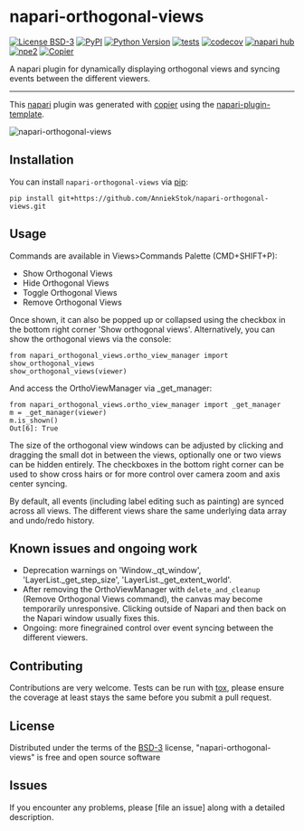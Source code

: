 # napari-orthogonal-views

[![License BSD-3](https://img.shields.io/pypi/l/napari-orthogonal-views.svg?color=green)](https://github.com/AnniekStok/napari-orthogonal-views/raw/main/LICENSE)
[![PyPI](https://img.shields.io/pypi/v/napari-orthogonal-views.svg?color=green)](https://pypi.org/project/napari-orthogonal-views)
[![Python Version](https://img.shields.io/pypi/pyversions/napari-orthogonal-views.svg?color=green)](https://python.org)
[![tests](https://github.com/AnniekStok/napari-orthogonal-views/workflows/tests/badge.svg)](https://github.com/AnniekStok/napari-orthogonal-views/actions)
[![codecov](https://codecov.io/gh/AnniekStok/napari-orthogonal-views/branch/main/graph/badge.svg)](https://codecov.io/gh/AnniekStok/napari-orthogonal-views)
[![napari hub](https://img.shields.io/endpoint?url=https://api.napari-hub.org/shields/napari-orthogonal-views)](https://napari-hub.org/plugins/napari-orthogonal-views)
[![npe2](https://img.shields.io/badge/plugin-npe2-blue?link=https://napari.org/stable/plugins/index.html)](https://napari.org/stable/plugins/index.html)
[![Copier](https://img.shields.io/endpoint?url=https://raw.githubusercontent.com/copier-org/copier/master/img/badge/badge-grayscale-inverted-border-purple.json)](https://github.com/copier-org/copier)

A napari plugin for dynamically displaying orthogonal views and syncing events between the different viewers.

----------------------------------

This [napari] plugin was generated with [copier] using the [napari-plugin-template].


![napari-orthogonal-views](https://github.com/user-attachments/assets/dc4333c6-c801-42d1-9ad5-8f753ef47942)

<!--
Don't miss the full getting started guide to set up your new package:
https://github.com/napari/napari-plugin-template#getting-started

and review the napari docs for plugin developers:
https://napari.org/stable/plugins/index.html
-->

## Installation

You can install `napari-orthogonal-views` via [pip]:

```
pip install git+https://github.com/AnniekStok/napari-orthogonal-views.git
```
## Usage
Commands are available in Views>Commands Palette (CMD+SHIFT+P):
  - Show Orthogonal Views
  - Hide Orthogonal Views
  - Toggle Orthogonal Views
  - Remove Orthogonal Views

Once shown, it can also be popped up or collapsed using the checkbox in the bottom right corner 'Show orthogonal views'. 
Alternatively, you can show the orthogonal views via the console:

```
from napari_orthogonal_views.ortho_view_manager import show_orthogonal_views
show_orthogonal_views(viewer)
```

And access the OrthoViewManager via _get_manager:

```
from napari_orthogonal_views.ortho_view_manager import _get_manager
m = _get_manager(viewer)
m.is_shown()
Out[6]: True
```

The size of the orthogonal view windows can be adjusted by clicking and dragging the small dot in between the views, optionally one or two views can be hidden entirely. The checkboxes in the bottom right corner can be used to show cross hairs or for more control over camera zoom and axis center syncing.

By default, all events (including label editing such as painting) are synced across all views. The different views share the same underlying data array and undo/redo history. 

## Known issues and ongoing work
- Deprecation warnings on 'Window._qt_window', 'LayerList._get_step_size', 'LayerList._get_extent_world'.
- After removing the OrthoViewManager with `delete_and_cleanup` (Remove Orthogonal Views command), the canvas may become temporarily unresponsive. Clicking outside of Napari and then back on the Napari window usually fixes this.
- Ongoing: more finegrained control over event syncing between the different viewers. 

## Contributing

Contributions are very welcome. Tests can be run with [tox], please ensure
the coverage at least stays the same before you submit a pull request.

## License

Distributed under the terms of the [BSD-3] license,
"napari-orthogonal-views" is free and open source software

## Issues

If you encounter any problems, please [file an issue] along with a detailed description.

[napari]: https://github.com/napari/napari
[copier]: https://copier.readthedocs.io/en/stable/
[@napari]: https://github.com/napari
[MIT]: http://opensource.org/licenses/MIT
[BSD-3]: http://opensource.org/licenses/BSD-3-Clause
[GNU GPL v3.0]: http://www.gnu.org/licenses/gpl-3.0.txt
[GNU LGPL v3.0]: http://www.gnu.org/licenses/lgpl-3.0.txt
[Apache Software License 2.0]: http://www.apache.org/licenses/LICENSE-2.0
[Mozilla Public License 2.0]: https://www.mozilla.org/media/MPL/2.0/index.txt
[napari-plugin-template]: https://github.com/napari/napari-plugin-template

[napari]: https://github.com/napari/napari
[tox]: https://tox.readthedocs.io/en/latest/
[pip]: https://pypi.org/project/pip/
[PyPI]: https://pypi.org/
